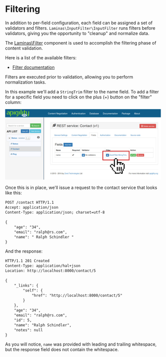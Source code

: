 Filtering
=========

In addition to per-field configuration, each field can be assigned a set of validators and filters.
`Laminas\InputFilter\InputFilter` runs filters before validators, giving you the opportunity to
"cleanup" and normalize data.

The [Laminas\Filter](https://docs.laminas.dev/laminas-filter/) component is
used  to accomplish the filtering phase of content validation.

Here is a list of the available filters:

- [Filter documentation](https://docs.laminas.dev/laminas-filter/)

Filters are executed prior to validation, allowing you to perform normalization tasks.

In this example we'll add a `StringTrim` filter to the name field. To add a filter for a specific
field you need to click on the plus (+) button on the "filter" column:

![Content Validation Filtering Setup](/asset/api-tools-documentation/img/content-validation-filtering-setup.jpg)

Once this is in place, we'll issue a request to the contact service that looks like this:

```HTTP
POST /contact HTTP/1.1
Accept: application/json
Content-Type: application/json; charset=utf-8

{
    "age": "34",
    "email": "ralph@rs.com",
    "name": " Ralph Schindler "
}
```

And the response:

```HTTP
HTTP/1.1 201 Created
Content-Type: application/hal+json
Location: http://localhost:8000/contact/5

{
    "_links": {
        "self": {
            "href": "http://localhost:8000/contact/5"
        }
    },
    "age": "34",
    "email": "ralph@rs.com",
    "id": 5,
    "name": "Ralph Schindler",
    "notes": null
}
```

As you will notice, `name` was provided with leading and trailing whitespace, but the response field
does not contain the whitespace.
